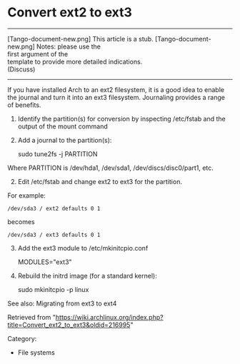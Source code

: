 Convert ext2 to ext3
====================

  ------------------------ ------------------------ ------------------------
  [Tango-document-new.png] This article is a stub.  [Tango-document-new.png]
                           Notes: please use the    
                           first argument of the    
                           template to provide more 
                           detailed indications.    
                           (Discuss)                
  ------------------------ ------------------------ ------------------------

If you have installed Arch to an ext2 filesystem, it is a good idea to
enable the journal and turn it into an ext3 filesystem. Journaling
provides a range of benefits.

1. Identify the partition(s) for conversion by inspecting /etc/fstab and
the output of the mount command

2. Add a journal to the partition(s):

    sudo tune2fs -j PARTITION

Where PARTITION is /dev/hda1, /dev/sda1, /dev/discs/disc0/part1, etc.

2. Edit /etc/fstab and change ext2 to ext3 for the partition.

For example:

    /dev/sda3 / ext2 defaults 0 1

becomes

    /dev/sda3 / ext3 defaults 0 1

3. Add the ext3 module to /etc/mkinitcpio.conf

    MODULES="ext3"

4. Rebuild the initrd image (for a standard kernel):

    sudo mkinitcpio -p linux

See also: Migrating from ext3 to ext4

Retrieved from
"https://wiki.archlinux.org/index.php?title=Convert_ext2_to_ext3&oldid=216995"

Category:

-   File systems
